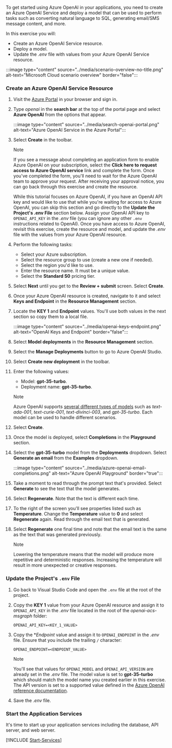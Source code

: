 <!-- markdownlint-disable MD041 -->

To get started using Azure OpenAI in your applications, you need to create an Azure OpenAI Service and deploy a model that can be used to perform tasks such as converting natural language to SQL, generating email/SMS message content, and more.

In this exercise you will:

- Create an Azure OpenAI Service resource.
- Deploy a model.
- Update the *.env* file with values from your Azure OpenAI Service resource.

:::image type="content" source="../media/scenario-overview-no-title.png" alt-text="Microsoft Cloud scenario overview" border="false":::

### Create an Azure OpenAI Service Resource

1. Visit the [Azure Portal](https://portal.azure.com) in your browser and sign in.

1. Type *openai* in the **search bar** at the top of the portal page and select **Azure OpenAI** from the options that appear.

    :::image type="content" source="../media/search-openai-portal.png" alt-text="Azure OpenAI Service in the Azure Portal":::

1. Select **Create** in the toolbar.

    > [!NOTE]
    > If you see a message about completing an application form to enable Azure OpenAI on your subscription, select the **Click here to request access to Azure OpenAI service** link and complete the form. Once you've completed the form, you'll need to wait for the Azure OpenAI team to approve your request. After receiving your approval notice, you can go back through this exercise and create the resource. 
    >
    > While this tutorial focuses on Azure OpenAI, if you have an OpenAI API key and would like to use that while you're waiting for access to Azure OpenAI, you can skip this section and go directly to the <a id="update-env-file">**Update the Project's .env File**</a> section below. Assign your OpenAI API key to `OPENAI_API_KEY` in the *.env* file (you can ignore any other `.env` instructions related to OpenAI). Once you have access to Azure OpenAI, revisit this exercise, create the resource and model, and update the *.env* file with the values from your Azure OpenAI resource.

1. Perform the following tasks:
    - Select your Azure subscription.
    - Select the resource group to use (create a new one if needed).
    - Select the region you'd like to use.
    - Enter the resource name. It must be a unique value.
    - Select the **Standard S0** pricing tier.

1. Select **Next** until you get to the **Review + submit** screen. Select **Create**.

1. Once your Azure OpenAI resource is created, navigate to it and select **Keys and Endpoint** in the **Resource Management** section.

1. Locate the **KEY 1** and **Endpoint** values. You'll use both values in the next section so copy them to a local file.

    :::image type="content" source="../media/openai-keys-endpoint.png" alt-text="OpenAI Keys and Endpoint" border="false":::

1. Select **Model deployments** in the **Resource Management** section. 

1. Select the **Manage Deployments** button to go to Azure OpenAI Studio.

1. Select **Create new deployment** in the toolbar.

1. Enter the following values:
    - Model: **gpt-35-turbo**.
    - Deployment name: **gpt-35-turbo**.

    > [!NOTE]
    > Azure OpenAI supports [several different types of models](/azure/cognitive-services/openai/concepts/models?WT.mc_id=m365-94501-dwahlin) such as *text-ada-001*, *text-curie-001*, *text-divinci-003*, and *gpt-35-turbo*. Each model can be used to handle different scenarios.

1. Select **Create**.

1. Once the model is deployed, select **Completions** in the **Playground** section.

1. Select the **gpt-35-turbo** model from the **Deployments** dropdown. Select **Generate an email** from the **Examples** dropdown.

    :::image type="content" source="../media/azure-openai-email-completions.png" alt-text="Azure OpenAI Playground" border="true":::

1. Take a moment to read through the prompt text that's provided. Select **Generate** to see the text that the model generates.

1. Select **Regenerate**. Note that the text is different each time.

1. To the right of the screen you'll see properties listed such as **Temperature**. Change the **Temperature** value to **0** and select **Regenerate** again. Read through the email text that is generated.

1. Select **Regenerate** one final time and note that the email text is the same as the text that was generated previously.

    > [!NOTE] 
    > Lowering the temperature means that the model will produce more repetitive and deterministic responses. Increasing the temperature will result in more unexpected or creative responses.

<a id="update-env-file"></a>
### Update the Project's `.env` File

1. Go back to Visual Studio Code and open the `.env` file at the root of the project.

1. Copy the **KEY 1** value from your Azure OpenAI resource and assign it to `OPENAI_API_KEY` in the *.env* file located in the root of the *openai-acs-msgraph* folder:

    ```
    OPENAI_API_KEY=<KEY_1_VALUE>
    ```

1. Copy the **Endpoint* value and assign it to `OPENAI_ENDPOINT` in the *.env* file. Ensure that you include the trailing `/` character:

    ```
    OPENAI_ENDPOINT=<ENDPOINT_VALUE>
    ```

    > [!NOTE]
    > You'll see that values for `OPENAI_MODEL` and `OPENAI_API_VERSION` are already set in the *.env* file. The model value is set to **gpt-35-turbo** which should match the model name you created earlier in this exercise. The API version is set to a supported value defined in the [Azure OpenAI reference documentation](/azure/cognitive-services/openai/reference?WT.mc_id=m365-94501-dwahlin#chat-completions).

1. Save the *.env* file.

<a id="start-app-services"></a>
### Start the Application Services

It's time to start up your application services including the database, API server, and web server.

[!INCLUDE [Start-Services](./Start-Services.md)]



